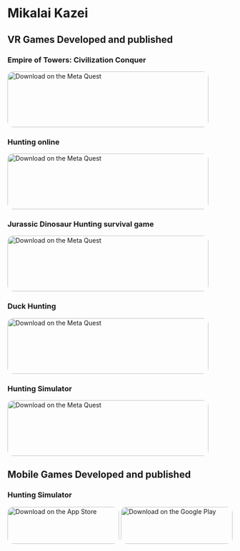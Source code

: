 # Mikalai Kazei
## VR Games Developed and published

### Empire of Towers: Civilization Conquer
<tr> 
<td>  <a href="https://www.meta.com/experiences/24977573438522387"><img src="https://mikalaikazei.github.io/meta.png" alt="Download on the Meta Quest" style="border-radius: 13px; width: 450px; height: 125px;"></a>
</td> 
</tr>

### Hunting online
<tr> 
<td>  <a href="https://www.meta.com/experiences/8909763339145465"><img src="https://mikalaikazei.github.io/meta.png" alt="Download on the Meta Quest" style="border-radius: 13px; width: 450px; height: 125px;"></a>
</td> 
</tr>


### Jurassic Dinosaur Hunting survival game
<tr> 
<td>  <a href="https://www.meta.com/experiences/8088501101163461"><img src="https://mikalaikazei.github.io/meta.png" alt="Download on the Meta Quest" style="border-radius: 13px; width: 450px; height: 125px;"></a>
</td> 
</tr>

### Duck Hunting 
<tr> 
<td>  <a href="https://www.meta.com/experiences/7640680352649430"><img src="https://mikalaikazei.github.io/meta.png" alt="Download on the Meta Quest" style="border-radius: 13px; width: 450px; height: 125px;"></a>
</td> 
</tr>

### Hunting Simulator 
<tr> 
<td>  <a href="https://www.meta.com/experiences/24302506529397673"><img src="https://mikalaikazei.github.io/meta.png" alt="Download on the Meta Quest" style="border-radius: 13px; width: 450px; height: 125px;"></a>
</td> 
</tr>

## Mobile Games Developed and published
### Hunting Simulator
<tr> <td>
<a href="https://apps.apple.com/us/app/hunting-simulator-game/id1501749754"><img src="https://mikalaikazei.github.io/aapl.png" alt="Download on the App Store" style="border-radius: 13px; width: 250px; height: 83px;"></a> 
</td> 
<td>
<a href="https://play.google.com/store/apps/details?id=com.woodcock.huntingsimulator"><img src="https://mikalaikazei.github.io/google.png" alt="Download on the Google Play" style="border-radius: 13px; width: 250px; height: 83px;"></a>
</td>
</tr>


